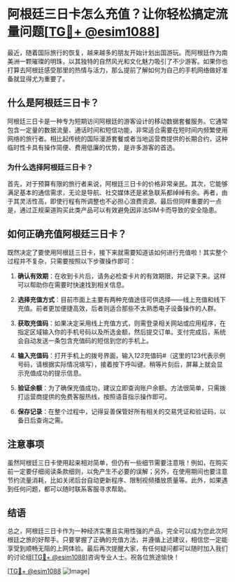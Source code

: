 # 阿根廷三日卡怎么充值？让你轻松搞定流量问题[[TG💪+ @esim1088](https://t.me/s/esim1088)]

最近，随着国际旅行的恢复，越来越多的朋友开始计划出国游玩。而阿根廷作为南美洲一颗璀璨的明珠，以其独特的自然风光和文化魅力吸引了不少游客。如果你也打算去阿根廷感受那里的热情与活力，那么提前了解如何为自己的手机网络做好准备就显得尤为重要了。

## 什么是阿根廷三日卡？

阿根廷三日卡是一种专为短期访问阿根廷的游客设计的移动数据套餐服务。它通常包含一定量的数据流量、通话时间和短信功能，非常适合需要在短时间内频繁使用网络的旅行者。相比起传统的国际漫游套餐或者当地运营商提供的长期合约，这种临时性卡具有操作简便、费用低廉的优势，是许多游客的首选。

### 为什么选择阿根廷三日卡？

首先，对于预算有限的旅行者来说，阿根廷三日卡的价格非常亲民。其次，它能够满足基本的通信需求，无论是导航、社交媒体还是紧急联系都绰绰有余。再者，由于其灵活性高，即使行程有所调整也不必担心浪费资源。最后但同样重要的一点是，通过正规渠道购买此类产品可以有效避免因非法SIM卡而导致的安全隐患。

## 如何正确充值阿根廷三日卡？

既然决定了要使用阿根廷三日卡，接下来就需要知道该如何进行充值啦！其实整个过程并不复杂，只需要按照以下步骤操作即可：

1. **确认有效期**：在收到卡片后，请务必检查卡片的有效期限，并记录下来。这样可以帮助你在需要时快速找到相关信息。
   
2. **选择充值方式**：目前市面上主要有两种充值途径可供选择——线上充值和线下充值。前者更加便捷高效，后者则适合那些不太熟悉电子设备操作的人群。

3. **获取充值码**：如果决定采用线上充值方式，则需登录相关网站或应用程序，在指定区域输入你的手机号码以及所选金额，然后提交订单。支付完成后，系统会自动发送一条包含充值码的短信到您的手机上。

4. **输入充值码**：打开手机上的拨号界面，输入*123*充值码#（这里的123代表示例号码，请根据实际情况填写），接着按下呼叫键。稍等片刻后，屏幕上就会显示充值成功的提示信息。

5. **验证余额**：为了确保充值成功，建议立即查询账户余额。方法很简单，只需拨打运营商提供的免费客服热线，按照语音指示操作即可。

6. **保存记录**：在整个过程中，记得妥善保管好所有相关的交易凭证和验证码，以备日后查询之需。

## 注意事项

虽然阿根廷三日卡使用起来相对简单，但仍有一些细节需要注意哦！例如，在购买前一定要仔细阅读条款细则，以免产生不必要的误解；另外，在使用期间也要注意节约流量消耗，比如关闭后台自动更新程序、限制视频播放质量等。此外，如果遇到任何问题，都可以随时联系客服寻求帮助。

## 结语

总之，阿根廷三日卡作为一种经济实惠且实用性强的产品，完全可以成为您此次阿根廷之旅的好帮手。只要掌握了正确的充值方法，并遵循上述建议，相信您一定能享受到顺畅无阻的上网体验。最后再次提醒大家，有任何疑问都可以随时加入我们的讨论组[[TG💪+ @esim1088](https://t.me/s/esim1088)]咨询专业人士。祝各位旅途愉快！

[[TG💪+ @esim1088](https://t.me/s/esim1088) ![Image](https://i.postimg.cc/4NQfJmqS/Snipaste-2025-05-13-00-14-12.png)]